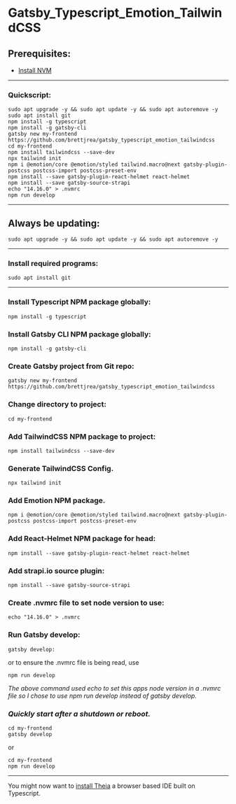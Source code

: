 # Gatsby_Typescript_Emotion_TailwindCSS

## Prerequisites:

* [Install NVM](https://github.com/brettjrea/Debian_Install_NVM)

---

### Quickscript:

```
sudo apt upgrade -y && sudo apt update -y && sudo apt autoremove -y
sudo apt install git
npm install -g typescript
npm install -g gatsby-cli
gatsby new my-frontend https://github.com/brettjrea/gatsby_typescript_emotion_tailwindcss
cd my-frontend
npm install tailwindcss --save-dev
npx tailwind init
npm i @emotion/core @emotion/styled tailwind.macro@next gatsby-plugin-postcss postcss-import postcss-preset-env
npm install --save gatsby-plugin-react-helmet react-helmet
npm install --save gatsby-source-strapi
echo "14.16.0" > .nvmrc
npm run develop
```

---

## Always be updating:

```
sudo apt upgrade -y && sudo apt update -y && sudo apt autoremove -y
```

---

### Install required programs:

```
sudo apt install git
```

---

### Install Typescript NPM package globally:

```
npm install -g typescript
```

### Install Gatsby CLI NPM package globally:

```
npm install -g gatsby-cli
```

### Create Gatsby project from Git repo:

```
gatsby new my-frontend https://github.com/brettjrea/gatsby_typescript_emotion_tailwindcss
```

### Change directory to project:

```
cd my-frontend
```

### Add TailwindCSS NPM package to project:

```
npm install tailwindcss --save-dev
```

### Generate TailwindCSS Config.

```
npx tailwind init
```

### Add Emotion NPM package.

```
npm i @emotion/core @emotion/styled tailwind.macro@next gatsby-plugin-postcss postcss-import postcss-preset-env
```

### Add React-Helmet NPM package for head:

```
npm install --save gatsby-plugin-react-helmet react-helmet
```

### Add strapi.io source plugin:

```
npm install --save gatsby-source-strapi
```

### Create .nvmrc file to set node version to use:

```
echo "14.16.0" > .nvmrc
```

### Run Gatsby develop:

```
gatsby develop:
```

or to ensure the .nvmrc file is being read, use

```
npm run develop
```

*The above command used echo to set this apps node version in a .nvmrc file so I chose to use npm run develop instead of gatsby develop.*

### *Quickly start after a shutdown or reboot.*

```
cd my-frontend
gatsby develop
```

or

```
cd my-frontend
npm run develop
```

---

You might now want to [install Theia](https://github.com/brettjrea/Debian_Theia_IDE_Patched) a browser based IDE built on Typescript.
